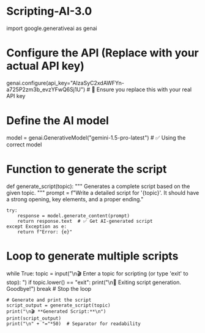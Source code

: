 # Scripting-AI-3.0
import google.generativeai as genai

# Configure the API (Replace with your actual API key)
genai.configure(api_key="AIzaSyC2xdAWFYn-a725P2zm3b_evzYFwQ6Sj1U")  # 🔹 Ensure you replace this with your real API key

# Define the AI model
model = genai.GenerativeModel("gemini-1.5-pro-latest")  # ✅ Using the correct model

# Function to generate the script
def generate_script(topic):
    """
    Generates a complete script based on the given topic.
    """
    prompt = f"Write a detailed script for '{topic}'. It should have a strong opening, key elements, and a proper ending."
    
    try:
        response = model.generate_content(prompt)
        return response.text  # ✅ Get AI-generated script
    except Exception as e:
        return f"Error: {e}"

# Loop to generate multiple scripts
while True:
    topic = input("\n🎬 Enter a topic for scripting (or type 'exit' to stop): ") 
    if topic.lower() == "exit":
        print("\n🚪 Exiting script generation. Goodbye!")
        break  # Stop the loop
    
    # Generate and print the script
    script_output = generate_script(topic)
    print("\n🎬 **Generated Script:**\n")
    print(script_output)
    print("\n" + "="*50)  # Separator for readability
